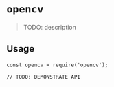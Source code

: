 # `opencv`

> TODO: description

## Usage

```
const opencv = require('opencv');

// TODO: DEMONSTRATE API
```
